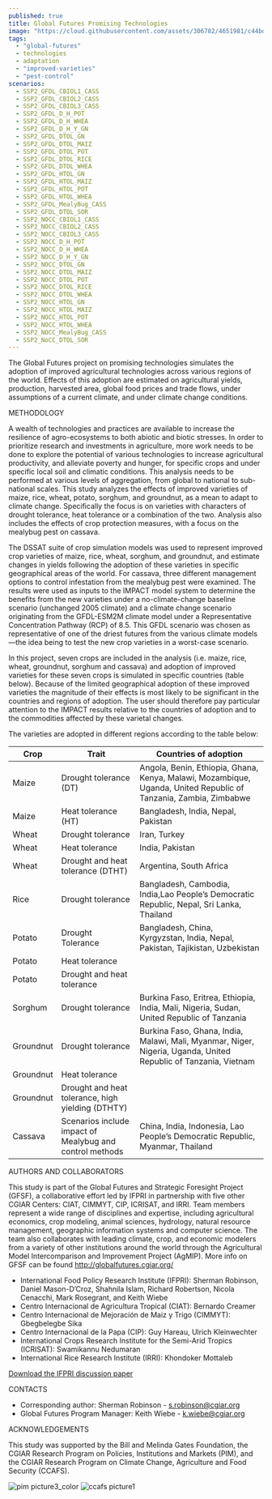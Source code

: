 ```yaml
---
published: true
title: Global Futures Promising Technologies
image: "https://cloud.githubusercontent.com/assets/306782/4651981/c44bd396-54a0-11e4-8fb9-22e9e2bf0ca8.png"
tags: 
  - "global-futures"
  - technologies
  - adaptation
  - "improved-varieties"
  - "pest-control"
scenarios: 
  - SSP2_GFDL_CBIOL1_CASS
  - SSP2_GFDL_CBIOL2_CASS
  - SSP2_GFDL_CBIOL3_CASS
  - SSP2_GFDL_D_H_POT
  - SSP2_GFDL_D_H_WHEA
  - SSP2_GFDL_D_H_Y_GN
  - SSP2_GFDL_DTOL_GN
  - SSP2_GFDL_DTOL_MAIZ
  - SSP2_GFDL_DTOL_POT
  - SSP2_GFDL_DTOL_RICE
  - SSP2_GFDL_DTOL_WHEA
  - SSP2_GFDL_HTOL_GN
  - SSP2_GFDL_HTOL_MAIZ
  - SSP2_GFDL_HTOL_POT
  - SSP2_GFDL_HTOL_WHEA
  - SSP2_GFDL_MealyBug_CASS
  - SSP2_GFDL_DTOL_SOR
  - SSP2_NOCC_CBIOL1_CASS
  - SSP2_NOCC_CBIOL2_CASS
  - SSP2_NOCC_CBIOL3_CASS
  - SSP2_NOCC_D_H_POT
  - SSP2_NOCC_D_H_WHEA
  - SSP2_NOCC_D_H_Y_GN
  - SSP2_NOCC_DTOL_GN
  - SSP2_NOCC_DTOL_MAIZ
  - SSP2_NOCC_DTOL_POT
  - SSP2_NOCC_DTOL_RICE
  - SSP2_NOCC_DTOL_WHEA
  - SSP2_NOCC_HTOL_GN
  - SSP2_NOCC_HTOL_MAIZ
  - SSP2_NOCC_HTOL_POT
  - SSP2_NOCC_HTOL_WHEA
  - SSP2_NOCC_MealyBug_CASS
  - SSP2_NoCC_DTOL_SOR
---
```










The Global Futures project on promising technologies simulates the adoption of improved agricultural technologies across various regions of the world. Effects of this adoption are estimated on agricultural yields, production, harvested area, global food prices and trade flows, under assumptions of a current climate, and under climate change conditions. 

METHODOLOGY

A wealth of technologies and practices are available to increase the resilience of agro-ecosystems to both abiotic and biotic stresses. In order to prioritize research and investments in agriculture, more work needs to be done to explore the potential of various technologies to increase agricultural productivity, and alleviate poverty and hunger, for specific crops and under specific local soil and climatic conditions. This analysis needs to be performed at various levels of aggregation, from global to national to sub-national scales. This study analyzes the effects of improved varieties of maize, rice, wheat, potato, sorghum, and groundnut, as a mean to adapt to climate change. Specifically the focus is on varieties with characters of drought tolerance, heat tolerance or a combination of the two. Analysis also includes the effects of crop protection measures, with a focus on the mealybug pest on cassava.

The DSSAT suite of crop simulation models was used to represent improved crop varieties of maize, rice, wheat, sorghum, and groundnut, and estimate changes in yields following the adoption of these varieties in specific geographical areas of the world. For cassava, three different management options to control infestation from the mealybug pest were examined. The results were used as inputs to the IMPACT model system to determine the benefits from the new varieties under a no-climate-change baseline scenario (unchanged 2005 climate) and a climate change scenario originating from the GFDL-ESM2M climate model under a Representative Concentration Pathway (RCP) of 8.5. This GFDL scenario was chosen as representative of one of the driest futures from the various climate models—the idea being to test the new crop varieties in a worst-case scenario.

In this project, seven crops are included in the analysis (i.e. maize, rice, wheat, groundnut, sorghum and cassava) and adoption of improved varieties for these seven crops is simulated in specific countries (table below). Because of the limited geographical adoption of these improved varieties the magnitude of their effects is most likely to be significant in the countries and regions of adoption. The user should therefore pay particular attention to the IMPACT results relative to the countries of adoption and to the commodities affected by these varietal changes.

The varieties are adopted in different regions according to the table below:

| Crop | Trait | Countries of adoption |
| - | - | - |
| Maize	| Drought tolerance (DT) | Angola, Benin, Ethiopia, Ghana, Kenya, Malawi, Mozambique, Uganda, United Republic of Tanzania, Zambia, Zimbabwe |
| Maize	| Heat tolerance (HT) | Bangladesh, India, Nepal, Pakistan |
| Wheat	| Drought tolerance | Iran, Turkey |
| Wheat	| Heat tolerance | India, Pakistan |
| Wheat	| Drought and heat tolerance (DTHT) | Argentina, South Africa |
| Rice	| Drought tolerance | Bangladesh, Cambodia, India,Lao People’s Democratic Republic, Nepal, Sri Lanka, Thailand |
| Potato | Drought Tolerance | Bangladesh, China, Kyrgyzstan, India, Nepal, Pakistan, Tajikistan, Uzbekistan |
| Potato | Heat tolerance |  |
| Potato | Drought and heat tolerance | |
| Sorghum | Drought tolerance | Burkina Faso, Eritrea, Ethiopia, India, Mali, Nigeria, Sudan, United Republic of Tanzania |
| Groundnut | Drought tolerance	| Burkina Faso, Ghana, India, Malawi, Mali, Myanmar, Niger, Nigeria, Uganda, United Republic of Tanzania, Vietnam |
| Groundnut | Heat tolerance |  |
| Groundnut | Drought and heat tolerance, high yielding (DTHTY) | 	 |
| Cassava | Scenarios include impact of Mealybug and control methods | China, India, Indonesia, Lao People’s Democratic Republic, Myanmar, Thailand |

AUTHORS AND COLLABORATORS

This study is part of the Global Futures and Strategic Foresight Project (GFSF), a collaborative effort led by IFPRI in partnership with five other CGIAR Centers: CIAT, CIMMYT, CIP, ICRISAT, and IRRI. Team members represent a wide range of disciplines and expertise, including agricultural economics, crop modeling, animal sciences, hydrology, natural resource management, geographic information systems and computer science. The team also collaborates with leading climate, crop, and economic modelers from a variety of other institutions around the world through the Agricultural Model Intercomparison and Improvement Project (AgMIP).
More info on GFSF can be found http://globalfutures.cgiar.org/

- International Food Policy Research Institute (IFPRI): Sherman Robinson, Daniel Mason-D’Croz, Shahnila Islam, Richard Robertson, Nicola Cenacchi, Mark Rosegrant, and Keith Wiebe
- Centro Internacional de Agricultura Tropical (CIAT): Bernardo Creamer
- Centro Internacional de Mejoración de Maiz y Trigo (CIMMYT): Gbegbelegbe Sika
- Centro Internacional de la Papa (CIP): Guy Hareau, Ulrich Kleinwechter
- International Crops Research Institute for the Semi-Arid Tropics (ICRISAT): Swamikannu Nedumaran
- International Rice Research Institute (IRRI): Khondoker Mottaleb

[Download the IFPRI discussion paper](http://www.ifpri.org/publication/climate-change-adaptation-agriculture-ex-ante-analysis-promising-and-alternative-crop)

CONTACTS

- Corresponding author: Sherman Robinson - s.robinson@cgiar.org
- Global Futures Program Manager: Keith Wiebe - k.wiebe@cgiar.org

ACKNOWLEDGEMENTS

This study was supported by the Bill and Melinda Gates Foundation, the CGIAR Research Program on Policies, Institutions and Markets (PIM), and the CGIAR Research Program on Climate Change, Agriculture and Food Security (CCAFS).

![pim picture3_color](https://cloud.githubusercontent.com/assets/12040069/11486872/bdbb0eac-9789-11e5-8cd6-aabd30166be7.png) 		![ccafs picture1](https://cloud.githubusercontent.com/assets/12040069/11486884/d30b3e94-9789-11e5-9438-75da9d164f19.png)
